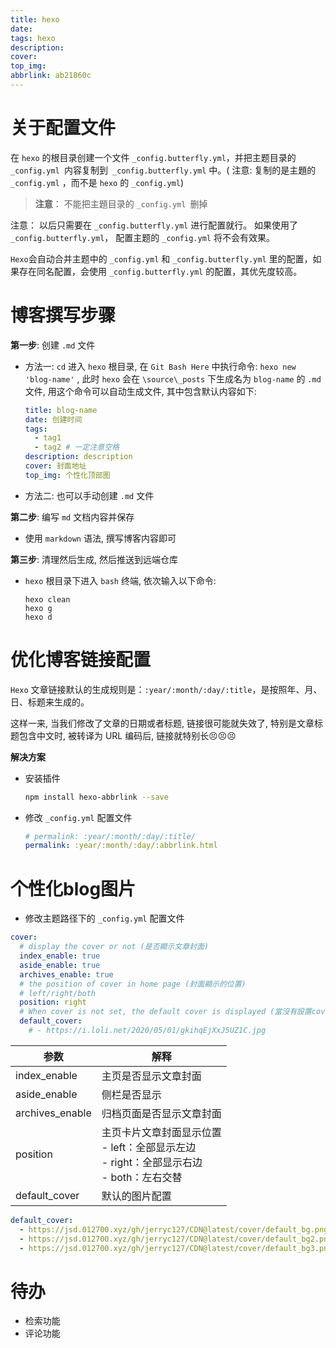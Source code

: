 ```yaml
---
title: hexo
date: 
tags: hexo
description: 
cover: 
top_img: 
abbrlink: ab21860c
---
```




# 关于配置文件

在 `hexo` 的根目录创建一个文件 `_config.butterfly.yml`，并把主题目录的 `_config.yml `内容复制到` _config.butterfly.yml` 中。( 注意: 复制的是主題的 `_config.yml` ，而不是 `hexo` 的 `_config.yml`)

> **注意**： 不能把主題目录的 `_config.yml `删掉

注意： 以后只需要在 `_config.butterfly.yml` 进行配置就行。
如果使用了 `_config.butterfly.yml`， 配置主题的 `_config.yml` 将不会有效果。

`Hexo`会自动合并主题中的 `_config.yml` 和 `_config.butterfly.yml` 里的配置，如果存在同名配置，会使用 `_config.butterfly.yml` 的配置，其优先度较高。



# 博客撰写步骤

**第一步**: 创建 `.md` 文件

+ 方法一: `cd` 进入 `hexo` 根目录, 在 `Git Bash Here` 中执行命令: `hexo new 'blog-name'` , 此时 `hexo` 会在 `\source\_posts` 下生成名为 `blog-name` 的 `.md` 文件, 用这个命令可以自动生成文件, 其中包含默认内容如下:

  ```yaml
  title: blog-name
  date: 创建时间
  tags: 
  	- tag1
  	- tag2 # 一定注意空格
  description: description
  cover: 封面地址
  top_img: 个性化顶部图
  ```

+ 方法二: 也可以手动创建 `.md` 文件

**第二步**: 编写 `md` 文档内容并保存

+ 使用 `markdown` 语法, 撰写博客内容即可

**第三步**: 清理然后生成, 然后推送到远端仓库

+ `hexo` 根目录下进入 `bash` 终端, 依次输入以下命令:

  ```shell
  hexo clean
  hexo g
  hexo d
  ```

  

# 优化博客链接配置

`Hexo` 文章链接默认的生成规则是：`:year/:month/:day/:title`，是按照年、月、日、标题来生成的。

这样一来, 当我们修改了文章的日期或者标题, 链接很可能就失效了, 特别是文章标题包含中文时, 被转译为 URL 编码后, 链接就特别长😣😣😣

**解决方案**

+ 安装插件

  ```bash
  npm install hexo-abbrlink --save
  ```

+ 修改 `_config.yml` 配置文件

  ```yml
  # permalink: :year/:month/:day/:title/
  permalink: :year/:month/:day/:abbrlink.html
  ```




# 个性化blog图片

+ 修改主题路径下的 `_config.yml` 配置文件

```yml
cover:
  # display the cover or not (是否顯示文章封面)
  index_enable: true
  aside_enable: true
  archives_enable: true
  # the position of cover in home page (封面顯示的位置)
  # left/right/both
  position: right
  # When cover is not set, the default cover is displayed (當沒有設置cover時，默認的封面顯示)
  default_cover:
    # - https://i.loli.net/2020/05/01/gkihqEjXxJ5UZ1C.jpg
```

| 参数            | 解释                                                         |
| --------------- | ------------------------------------------------------------ |
| index_enable    | 主页是否显示文章封面                                         |
| aside_enable    | 侧栏是否显示                                                 |
| archives_enable | 归档页面是否显示文章封面                                     |
| position        | 主页卡片文章封面显示位置<br />- left：全部显示左边<br />- right：全部显示右边<br />- both：左右交替 |
| default_cover   | 默认的图片配置                                               |

```yml	
default_cover:
  - https://jsd.012700.xyz/gh/jerryc127/CDN@latest/cover/default_bg.png
  - https://jsd.012700.xyz/gh/jerryc127/CDN@latest/cover/default_bg2.png
  - https://jsd.012700.xyz/gh/jerryc127/CDN@latest/cover/default_bg3.png
```



# 待办

+ 检索功能
+ 评论功能